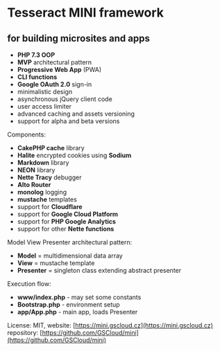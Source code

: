 Tesseract MINI framework
========================

for building microsites and apps
--------------------------------


* **PHP 7.3 OOP**
* **MVP** architectural pattern
* **Progressive Web App** (PWA)
* **CLI functions**
* **Google OAuth 2.0** sign-in
* minimalistic design
* asynchronous jQuery client code
* user access limiter
* advanced caching and assets versioning
* support for alpha and beta versions


Components:

* **CakePHP cache** library
* **Halite** encrypted cookies using **Sodium**
* **Markdown** library
* **NEON** library
* **Nette Tracy** debugger
* **Alto Router**
* **monolog** logging
* **mustache** templates
* support for **Cloudflare**
* support for **Google Cloud Platform**
* support for **PHP Google Analytics**
* support for other **Nette functions**


Model View Presenter architectural pattern:

* **Model** = multidimensional data array
* **View** = mustache template
* **Presenter** = singleton class extending abstract presenter


Execution flow:

* **www/index.php** - may set some constants
* **Bootstrap.php** - environment setup
* **app/App.php** - main app, loads Presenter

License: MIT, website: [https://mini.gscloud.cz](https://mini.gscloud.cz)
repository: [https://github.com/GSCloud/mini](https://github.com/GSCloud/mini)
